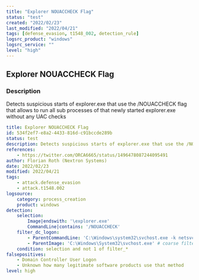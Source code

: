 ```yaml
---
title: "Explorer NOUACCHECK Flag"
status: "test"
created: "2022/02/23"
last_modified: "2022/04/21"
tags: [defense_evasion, t1548_002, detection_rule]
logsrc_product: "windows"
logsrc_service: ""
level: "high"
---
```


## Explorer NOUACCHECK Flag

### Description

Detects suspicious starts of explorer.exe that use the /NOUACCHECK flag that allows to run all sub processes of that newly started explorer.exe without any UAC checks

```yml
title: Explorer NOUACCHECK Flag
id: 534f2ef7-e8a2-4433-816d-c91bccde289b
status: test
description: Detects suspicious starts of explorer.exe that use the /NOUACCHECK flag that allows to run all sub processes of that newly started explorer.exe without any UAC checks
references:
    - https://twitter.com/ORCA6665/status/1496478087244095491
author: Florian Roth (Nextron Systems)
date: 2022/02/23
modified: 2022/04/21
tags:
    - attack.defense_evasion
    - attack.t1548.002
logsource:
    category: process_creation
    product: windows
detection:
    selection:
        Image|endswith: '\explorer.exe'
        CommandLine|contains: '/NOUACCHECK'
    filter_dc_logon:
        - ParentCommandLine: 'C:\Windows\system32\svchost.exe -k netsvcs -p -s Schedule'
        - ParentImage: 'C:\Windows\System32\svchost.exe' # coarse filter needed for ID 4688 Events
    condition: selection and not 1 of filter_*
falsepositives:
    - Domain Controller User Logon
    - Unknown how many legitimate software products use that method
level: high

```
